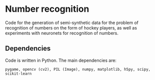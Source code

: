# Number recognition

Code for the generation of semi-synthetic data for the problem of recognition of numbers on the form of hockey players, as well as experiments with neuronets for recognition of numbers.

## Dependencies
Code is written in Python. The main dependencies are:

```
pygame, opencv (cv2), PIL (Image), numpy, matplotlib, h5py, scipy, scikit-learn
```

